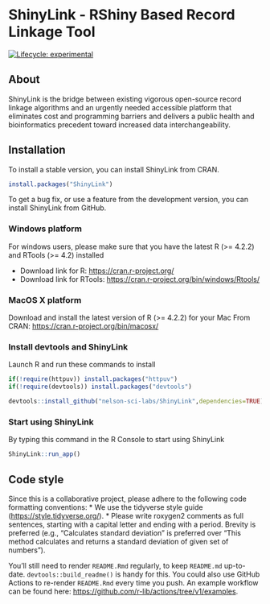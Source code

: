 
<!-- README.md is generated from README.Rmd. Please edit that file -->

# ShinyLink - RShiny Based Record Linkage Tool

<!-- badges: start -->

[![Lifecycle:
experimental](https://img.shields.io/badge/lifecycle-experimental-orange.svg)](https://lifecycle.r-lib.org/articles/stages.html#experimental)
<!-- badges: end -->

## About

ShinyLink is the bridge between existing vigorous open-source record
linkage algorithms and an urgently needed accessible platform that
eliminates cost and programming barriers and delivers a public health
and bioinformatics precedent toward increased data interchangeability.

## Installation

To install a stable version, you can install ShinyLink from CRAN.

``` r
install.packages("ShinyLink")
```

To get a bug fix, or use a feature from the development version, you can
install ShinyLink from GitHub.

### Windows platform

For windows users, please make sure that you have the latest R (\>=
4.2.2) and RTools (\>= 4.2) installed

- Download link for R: <https://cran.r-project.org/>
- Download link for RTools:
  <https://cran.r-project.org/bin/windows/Rtools/>

### MacOS X platform

Download and install the latest version of R (\>= 4.2.2) for your Mac
From CRAN: <https://cran.r-project.org/bin/macosx/>

### Install devtools and ShinyLink

Launch R and run these commands to install

``` r
if(!require(httpuv)) install.packages("httpuv")
if(!require(devtools)) install.packages("devtools")

devtools::install_github("nelson-sci-labs/ShinyLink",dependencies=TRUE)
```

### Start using ShinyLink

By typing this command in the R Console to start using ShinyLink

``` r
ShinyLink::run_app()
```

## Code style

Since this is a collaborative project, please adhere to the following
code formatting conventions: \* We use the tidyverse style guide
(<https://style.tidyverse.org/>). \* Please write roxygen2 comments as
full sentences, starting with a capital letter and ending with a period.
Brevity is preferred (e.g., “Calculates standard deviation” is preferred
over “This method calculates and returns a standard deviation of given
set of numbers”).

You’ll still need to render `README.Rmd` regularly, to keep `README.md`
up-to-date. `devtools::build_readme()` is handy for this. You could also
use GitHub Actions to re-render `README.Rmd` every time you push. An
example workflow can be found here:
<https://github.com/r-lib/actions/tree/v1/examples>.
